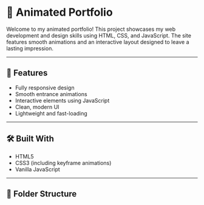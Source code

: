 # 🌟 Animated Portfolio

Welcome to my animated portfolio! This project showcases my web development and design skills using HTML, CSS, and JavaScript. The site features smooth animations and an interactive layout designed to leave a lasting impression.

---

## 🚀 Features

- Fully responsive design
- Smooth entrance animations
- Interactive elements using JavaScript
- Clean, modern UI
- Lightweight and fast-loading

---

## 🛠️ Built With

- HTML5
- CSS3 (including keyframe animations)
- Vanilla JavaScript

---

## 📁 Folder Structure